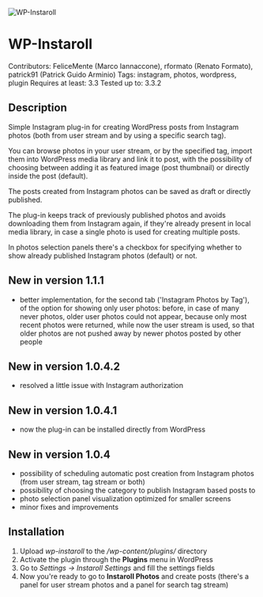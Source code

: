 ![WP-Instaroll](http://rollstudio.it/assets/wp-instaroll/instaroll_github.png)

WP-Instaroll
============

Contributors: FeliceMente (Marco Iannaccone), rformato (Renato Formato), patrick91 (Patrick Guido Arminio)
Tags: instagram, photos, wordpress, plugin
Requires at least: 3.3
Tested up to: 3.3.2

Description
-----------

Simple Instagram plug-in for creating WordPress posts from Instagram photos (both from user stream and by using a specific search tag).

You can browse photos in your user stream, or by the specified tag, import them into WordPress media library and link it to post, with the possibility of choosing between adding it as featured image (post thumbnail) or directly inside the post (default).

The posts created from Instagram photos can be saved as draft or directly published.

The plug-in keeps track of previously published photos and avoids downloading them from Instagram again, if they're already present in local media library, in case a single photo is used for creating multiple posts.

In photos selection panels there's a checkbox for specifying whether to show already published Instagram photos (default) or not.

New in version 1.1.1
----------------------
- better implementation, for the second tab ('Instagram Photos by Tag'), of the option for showing only user photos: before, in case of many never photos, older user photos could not appear, because only most recent photos were returned, while now the user stream is used, so that older photos are not pushed away by newer photos posted by other people

New in version 1.0.4.2
----------------------

- resolved a little issue with Instagram authorization

New in version 1.0.4.1
----------------------

- now the plug-in can be installed directly from WordPress

New in version 1.0.4
--------------------

- possibility of scheduling automatic post creation from Instagram photos (from user stream, tag stream or both)
- possibility of choosing the category to publish Instagram based posts to
- photo selection panel visualization optimized for smaller screens
- minor fixes and improvements

Installation
------------

1. Upload *wp-instaroll* to the */wp-content/plugins/* directory
2. Activate the plugin through the **Plugins** menu in WordPress
3. Go to *Settings -> Instaroll Settings* and fill the settings fields
4. Now you're ready to go to **Instaroll Photos** and create posts (there's a panel for user stream photos and a panel for search tag stream)
